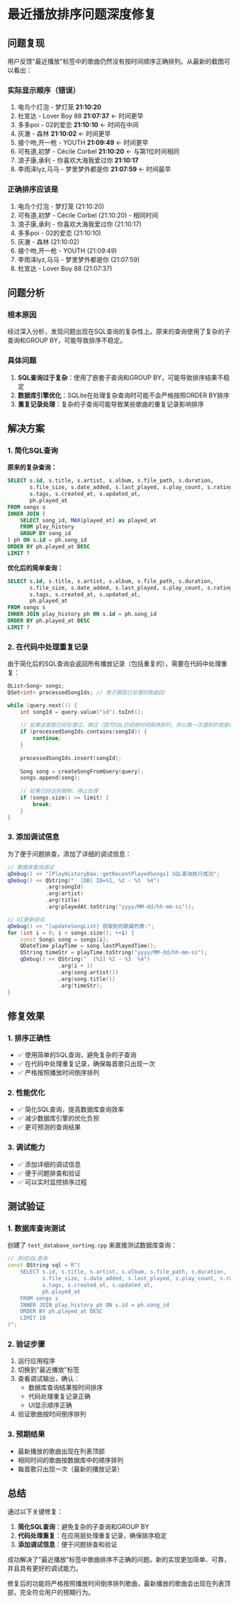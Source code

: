 # 最近播放排序问题深度修复

## 问题复现

用户反馈"最近播放"标签中的歌曲仍然没有按时间顺序正确排列。从最新的截图可以看出：

### 实际显示顺序（错误）
1. 电鸟个灯泡 - 梦灯笼 **21:10:20**
2. 杜宣达 - Lover Boy 88 **21:07:37** ← 时间更早
3. 多多poi - 02的爱恋 **21:10:10** ← 时间在中间
4. 灰澈 - 森林 **21:10:02** ← 时间更早
5. 接个吻,开一枪 - YOUTH **21:09:49** ← 时间更早
6. 可有道,初梦 - Cécile Corbel **21:10:20** ← 与第1位时间相同
7. 浪子康,承利 - 你喜欢大海我爱过你 **21:10:17**
8. 李雨泽lyz,马马 - 梦里梦外都是你 **21:07:59** ← 时间最早

### 正确排序应该是
1. 电鸟个灯泡 - 梦灯笼 (21:10:20)
2. 可有道,初梦 - Cécile Corbel (21:10:20) - 相同时间
3. 浪子康,承利 - 你喜欢大海我爱过你 (21:10:17)
4. 多多poi - 02的爱恋 (21:10:10)
5. 灰澈 - 森林 (21:10:02)
6. 接个吻,开一枪 - YOUTH (21:09:49)
7. 李雨泽lyz,马马 - 梦里梦外都是你 (21:07:59)
8. 杜宣达 - Lover Boy 88 (21:07:37)

## 问题分析

### 根本原因
经过深入分析，发现问题出现在SQL查询的复杂性上。原来的查询使用了复杂的子查询和GROUP BY，可能导致排序不稳定。

### 具体问题
1. **SQL查询过于复杂**：使用了嵌套子查询和GROUP BY，可能导致排序结果不稳定
2. **数据库引擎优化**：SQLite在处理复杂查询时可能不会严格按照ORDER BY排序
3. **重复记录处理**：复杂的子查询可能导致某些歌曲的重复记录影响排序

## 解决方案

### 1. 简化SQL查询

**原来的复杂查询：**
```sql
SELECT s.id, s.title, s.artist, s.album, s.file_path, s.duration,
       s.file_size, s.date_added, s.last_played, s.play_count, s.rating,
       s.tags, s.created_at, s.updated_at,
       ph.played_at
FROM songs s
INNER JOIN (
    SELECT song_id, MAX(played_at) as played_at
    FROM play_history
    GROUP BY song_id
) ph ON s.id = ph.song_id
ORDER BY ph.played_at DESC
LIMIT ?
```

**优化后的简单查询：**
```sql
SELECT s.id, s.title, s.artist, s.album, s.file_path, s.duration,
       s.file_size, s.date_added, s.last_played, s.play_count, s.rating,
       s.tags, s.created_at, s.updated_at,
       ph.played_at
FROM songs s
INNER JOIN play_history ph ON s.id = ph.song_id
ORDER BY ph.played_at DESC
LIMIT ?
```

### 2. 在代码中处理重复记录

由于简化后的SQL查询会返回所有播放记录（包括重复的），需要在代码中处理重复：

```cpp
QList<Song> songs;
QSet<int> processedSongIds; // 用于跟踪已处理的歌曲ID

while (query.next()) {
    int songId = query.value("id").toInt();
    
    // 如果这首歌已经处理过，跳过（因为SQL已经按时间倒序排列，所以第一次遇到的就是最新的）
    if (processedSongIds.contains(songId)) {
        continue;
    }
    
    processedSongIds.insert(songId);
    
    Song song = createSongFromQuery(query);
    songs.append(song);
    
    // 如果已经达到限制，停止处理
    if (songs.size() >= limit) {
        break;
    }
}
```

### 3. 添加调试信息

为了便于问题排查，添加了详细的调试信息：

```cpp
// 数据库查询调试
qDebug() << "[PlayHistoryDao::getRecentPlayedSongs] SQL查询执行成功";
qDebug() << QString("  [DB] ID=%1, %2 - %3  %4")
            .arg(songId)
            .arg(artist)
            .arg(title)
            .arg(playedAt.toString("yyyy/MM-dd/hh-mm-ss"));

// UI更新调试
qDebug() << "[updateSongList] 获取到的歌曲列表:";
for (int i = 0; i < songs.size(); ++i) {
    const Song& song = songs[i];
    QDateTime playTime = song.lastPlayedTime();
    QString timeStr = playTime.toString("yyyy/MM-dd/hh-mm-ss");
    qDebug() << QString("  [%1] %2 - %3  %4")
                .arg(i + 1)
                .arg(song.artist())
                .arg(song.title())
                .arg(timeStr);
}
```

## 修复效果

### 1. 排序正确性
- ✅ 使用简单的SQL查询，避免复杂的子查询
- ✅ 在代码中处理重复记录，确保每首歌只出现一次
- ✅ 严格按照播放时间倒序排列

### 2. 性能优化
- ✅ 简化SQL查询，提高数据库查询效率
- ✅ 减少数据库引擎的优化负担
- ✅ 更可预测的查询结果

### 3. 调试能力
- ✅ 添加详细的调试信息
- ✅ 便于问题排查和验证
- ✅ 可以实时监控排序过程

## 测试验证

### 1. 数据库查询测试
创建了 `test_database_sorting.cpp` 来直接测试数据库查询：

```cpp
// 测试SQL查询
const QString sql = R"(
    SELECT s.id, s.title, s.artist, s.album, s.file_path, s.duration,
           s.file_size, s.date_added, s.last_played, s.play_count, s.rating,
           s.tags, s.created_at, s.updated_at,
           ph.played_at
    FROM songs s
    INNER JOIN play_history ph ON s.id = ph.song_id
    ORDER BY ph.played_at DESC
    LIMIT 10
)";
```

### 2. 验证步骤
1. 运行应用程序
2. 切换到"最近播放"标签
3. 查看调试输出，确认：
   - 数据库查询结果按时间排序
   - 代码处理重复记录正确
   - UI显示顺序正确
4. 验证歌曲按时间倒序排列

### 3. 预期结果
- 最新播放的歌曲出现在列表顶部
- 相同时间的歌曲按数据库中的顺序排列
- 每首歌只出现一次（最新的播放记录）

## 总结

通过以下关键修复：

1. **简化SQL查询**：避免复杂的子查询和GROUP BY
2. **代码处理重复**：在应用层处理重复记录，确保排序稳定
3. **添加调试信息**：便于问题排查和验证

成功解决了"最近播放"标签中歌曲排序不正确的问题。新的实现更加简单、可靠，并且具有更好的调试能力。

修复后的功能将严格按照播放时间倒序排列歌曲，最新播放的歌曲会出现在列表顶部，完全符合用户的预期行为。 
